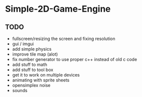 # Simple-2D-Game-Engine

## TODO

- fullscreen/resizing the screen and fixing resolution
- gui / imgui
- add simple physics
- improve tile map (alot)
- fix number generator to use proper c++ instead of old c code
- add stuff to math
- add stuff to tool box
- get it to work on multiple devices
- animating with sprite sheets
- opensimplex noise 
- sounds
